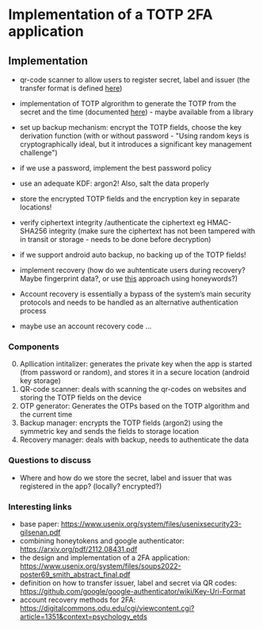 
# Implementation of a TOTP 2FA application

## Implementation
- qr-code scanner to allow users to register secret, label and issuer (the transfer format is defined [here](https://github.com/google/google-authenticator/wiki/Key-Uri-Format))
- implementation of TOTP algrorithm to generate the TOTP from the secret and the time (documented [here](https://datatracker.ietf.org/doc/html/rfc6238)) - maybe available from a library
- set up backup mechanism: encrypt the TOTP fields, choose the key derivation function (with or without password - "Using random keys is cryptographically ideal, but it
introduces a significant key management challenge")
- if we use a password, implement the best password policy
- use an adequate KDF: argon2! Also, salt the data properly
- store the encrypted TOTP fields and the encryption key in separate locations!

- verify ciphertext integrity /authenticate the ciphertext eg HMAC-SHA256 integrity (make sure the ciphertext has not been tampered with in transit or storage - needs to be done before decryption)

- if we support android auto backup, no backing up of the TOTP fields!

- implement recovery (how do we auhtenticate users during recovery? Maybe fingerprint data?, or use [this](https://arxiv.org/pdf/2112.08431.pdf) approach using honeywords?)
- Account recovery is essentially a bypass of the system’s main
security protocols and needs to be handled as an alternative authentication process
- maybe use an account recovery code 
...

### Components
0. Apllication intitalizer: generates the private key when the app is started (from password or random), and stores it in a secure location (android key storage)
1. QR-code scanner: deals with scanning the qr-codes on websites and storing the TOTP fields on the device
2. OTP generator: Generates the OTPs based on the TOTP algorithm and the current time
3. Backup manager: encrypts the TOTP fields (argon2) using the symmetric key and sends the fields to storage location
4. Recovery manager: deals with backup, needs to authenticate the data

### Questions to discuss
- Where and how do we store the secret, label and issuer that was registered in the app? (locally? encrypted?)


### Interesting links
- base paper: https://www.usenix.org/system/files/usenixsecurity23-gilsenan.pdf
- combining honeytokens and google authenticator: https://arxiv.org/pdf/2112.08431.pdf 
- the design and implementation of a 2FA application: https://www.usenix.org/system/files/soups2022-poster69_smith_abstract_final.pdf
- definition on how to transfer issuer, label and secret via QR codes: https://github.com/google/google-authenticator/wiki/Key-Uri-Format
- account recovery methods for 2FA: https://digitalcommons.odu.edu/cgi/viewcontent.cgi?article=1351&context=psychology_etds


